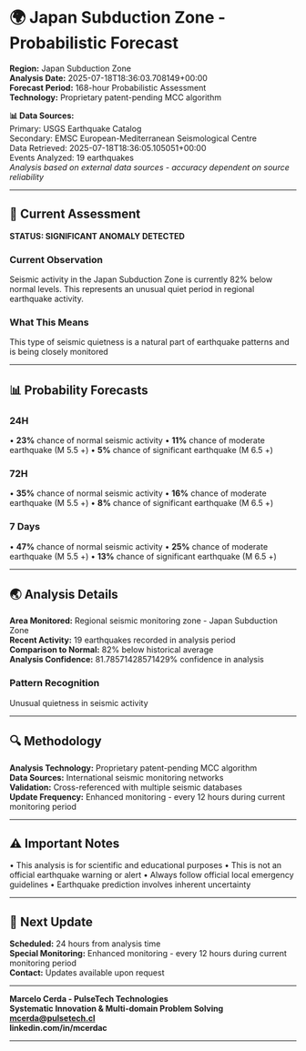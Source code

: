 # 🌍 Japan Subduction Zone - Probabilistic Forecast

**Region:** Japan Subduction Zone  
**Analysis Date:** 2025-07-18T18:36:03.708149+00:00  
**Forecast Period:** 168-hour Probabilistic Assessment  
**Technology:** Proprietary patent-pending MCC algorithm  

**📊 Data Sources:**  
Primary: USGS Earthquake Catalog  
Secondary: EMSC European-Mediterranean Seismological Centre  
Data Retrieved: 2025-07-18T18:36:05.105051+00:00  
Events Analyzed: 19 earthquakes  
*Analysis based on external data sources - accuracy dependent on source reliability*

---

## 🎯 Current Assessment

**STATUS: SIGNIFICANT ANOMALY DETECTED**

### Current Observation
Seismic activity in the Japan Subduction Zone is currently 82% below normal levels. This represents an unusual quiet period in regional earthquake activity.

### What This Means
This type of seismic quietness is a natural part of earthquake patterns and is being closely monitored

---

## 📊 Probability Forecasts

### 24H
• **23%** chance of normal seismic activity
• **11%** chance of moderate earthquake (M 5.5 +)
• **5%** chance of significant earthquake (M 6.5 +)

### 72H
• **35%** chance of normal seismic activity
• **16%** chance of moderate earthquake (M 5.5 +)
• **8%** chance of significant earthquake (M 6.5 +)

### 7 Days
• **47%** chance of normal seismic activity
• **25%** chance of moderate earthquake (M 5.5 +)
• **13%** chance of significant earthquake (M 6.5 +)

---

## 🌏 Analysis Details
**Area Monitored:** Regional seismic monitoring zone - Japan Subduction Zone  
**Recent Activity:** 19 earthquakes recorded in analysis period  
**Comparison to Normal:** 82% below historical average  
**Analysis Confidence:** 81.78571428571429% confidence in analysis  

### Pattern Recognition
Unusual quietness in seismic activity

---

## 🔍 Methodology
**Analysis Technology:** Proprietary patent-pending MCC algorithm  
**Data Sources:** International seismic monitoring networks  
**Validation:** Cross-referenced with multiple seismic databases  
**Update Frequency:** Enhanced monitoring - every 12 hours during current monitoring period  

---

## ⚠️ Important Notes
• This analysis is for scientific and educational purposes
• This is not an official earthquake warning or alert
• Always follow official local emergency guidelines
• Earthquake prediction involves inherent uncertainty

---

## 📅 Next Update
**Scheduled:** 24 hours from analysis time  
**Special Monitoring:** Enhanced monitoring - every 12 hours during current monitoring period  
**Contact:** Updates available upon request  

---

**Marcelo Cerda - PulseTech Technologies**  
**Systematic Innovation & Multi-domain Problem Solving**  
**mcerda@pulsetech.cl**  
**linkedin.com/in/mcerdac**

---
